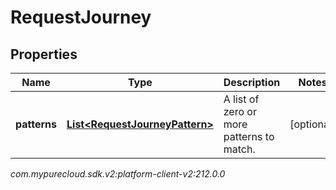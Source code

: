 # RequestJourney


## Properties

| Name | Type | Description | Notes |
| ------------ | ------------- | ------------- | ------------- |
| **patterns** | [**List&lt;RequestJourneyPattern&gt;**](RequestJourneyPattern) | A list of zero or more patterns to match. |  [optional] |




_com.mypurecloud.sdk.v2:platform-client-v2:212.0.0_
